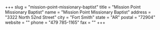 +++
slug = "mission-point-missionary-baptist"
title = "Mission Point Missionary Baptist"
name = "Mission Point Missionary Baptist"
address = "3322 North 52nd Street"
city = "Fort Smith"
state = "AR"
postal = "72904"
website = ""
phone = "479 785-1165"
fax = ""
+++
